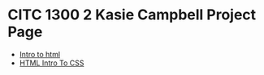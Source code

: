 # CITC 1300 2 Kasie Campbell Project Page

<ul>
    <li><a href="intro_to_html/index.html" target="_blank">Intro to html</a></li>
    <li><a href="html5_to_css/index.html" target="_blank"> HTML Intro To CSS</a></li>
</ul>